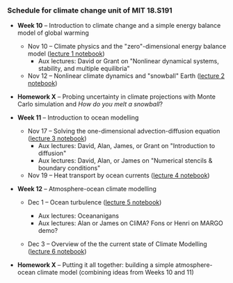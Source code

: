 ### Schedule for climate change unit of MIT 18.S191

- **Week 10** – Introduction to climate change and a simple energy balance model of global warming
  - Nov 10 – Climate physics and the "zero"-dimensional energy balance model ([lecture 1 notebook](https://github.com/hdrake/simplEarth/blob/main/1_energy_balance_model.jl))
    - Aux lectures: David or Grant on "Nonlinear dynamical systems, stability, and multiple equilibria"
  - Nov 12 – Nonlinear climate dynamics and "snowball" Earth ([lecture 2 notebook](https://github.com/hdrake/simplEarth/blob/main/2_ebm_multiple_equilibria.jl))
  
- **Homework X** – Probing uncertainty in climate projections with Monte Carlo simulation and *How do you melt a snowball*?
  
- **Week 11** – Introduction to ocean modelling
  - Nov 17 – Solving the one-dimensional advection-diffusion equation ([lecture 3 notebook](https://github.com/hdrake/simplEarth/blob/main/3_advection_diffusion.jl))
    - Aux lectures: David, Alan, James, or Grant on "Introduction to diffusion"
    - Aux lectures: David, Alan, or James on "Numerical stencils & boundary conditions"
  - Nov 19 – Heat transport by ocean currents ([lecture 4 notebook](https://github.com/hdrake/simplEarth/blob/main/4_ocean_climate_response.jl))
  
- **Week 12** – Atmosphere-ocean climate modelling
  - Dec 1 – Ocean turbulence ([lecture 5 notebook](https://github.com/hdrake/simplEarth/blob/main/5_ocean_turbulence.jl))
    - Aux lectures: Oceananigans
    - Aux lectures: Alan or James on CliMA? Fons or Henri on MARGO demo?
    
  - Dec 3 – Overview of the the current state of Climate Modelling ([lecture 6 notebook](https://github.com/hdrake/simplEarth/blob/main/6_ocean_climate_feedbacks.jl))

- **Homework X** – Putting it all together: building a simple atmosphere-ocean climate model (combining ideas from Weeks 10 and 11)
